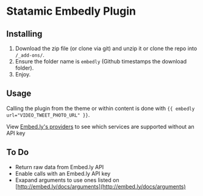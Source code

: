 Statamic Embedly Plugin
================================

## Installing
1. Download the zip file (or clone via git) and unzip it or clone the repo into `/_add-ons/`.
2. Ensure the folder name is `embedly` (Github timestamps the download folder).
3. Enjoy.

## Usage

Calling the plugin from the theme or within content is done with `{{ embedly url="VIDEO_TWEET_PHOTO_URL" }}`.

View [Embed.ly's providers](http://embed.ly/providers) to see which services are supported without an API key

## To Do

- Return raw data from Embed.ly API
- Enable calls with an Embed.ly API key
- Exapand arguments to use ones listed on [http://embed.ly/docs/arguments](http://embed.ly/docs/arguments)

